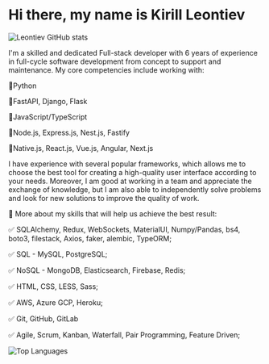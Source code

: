 # Hi there, my name is Kirill Leontiev

![Leontiev GitHub stats](https://github-readme-stats.vercel.app/api?username=rybasher)

 I'm a skilled and dedicated Full-stack developer with 6 years of experience in full-cycle software development from concept to support and maintenance.
My core competencies include working with:

📌Python

📌FastAPI, Django, Flask

📌JavaScript/TypeScript

📌Node.js, Express.js, Nest.js, Fastify

📌Native.js, React.js, Vue.js, Angular, Next.js


I have experience with several popular frameworks, which allows me to choose the best tool for creating a high-quality user interface according to your needs.
Moreover, I am good at working in a team and appreciate the exchange of knowledge, but I am also able to independently solve problems and look for new solutions to improve the quality of work.

💪 More about my skills that will help us achieve the best result:

✅ SQLAlchemy, Redux, WebSockets, MaterialUI, Numpy/Pandas, bs4, boto3, filestack, Axios, faker, alembic, TypeORM;

✅ SQL - MySQL, PostgreSQL;

✅ NoSQL - MongoDB, Elasticsearch, Firebase, Redis;

✅ HTML, CSS, LESS, Sass;

✅ AWS, Azure GCP, Heroku;

✅ Git, GitHub, GitLab

✅ Agile, Scrum, Kanban, Waterfall, Pair Programming, Feature Driven;




![Top Languages](https://github-readme-stats.vercel.app/api/top-langs/?username=rybasher)
